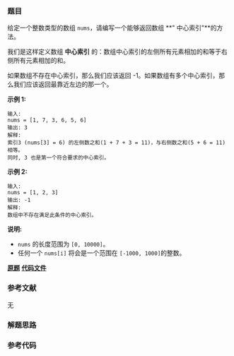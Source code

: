 ### 题目
给定一个整数类型的数组 `nums`，请编写一个能够返回数组 **" 中心索引"**的方法。

我们是这样定义数组 **中心索引** 的：数组中心索引的左侧所有元素相加的和等于右侧所有元素相加的和。

如果数组不存在中心索引，那么我们应该返回 -1。如果数组有多个中心索引，那么我们应该返回最靠近左边的那一个。

**示例 1:**

    
    
    输入: 
    nums = [1, 7, 3, 6, 5, 6]
    输出: 3
    解释: 
    索引3 (nums[3] = 6) 的左侧数之和(1 + 7 + 3 = 11)，与右侧数之和(5 + 6 = 11)相等。
    同时, 3 也是第一个符合要求的中心索引。
    

**示例 2:**

    
    
    输入: 
    nums = [1, 2, 3]
    输出: -1
    解释: 
    数组中不存在满足此条件的中心索引。

**说明:**

  * `nums` 的长度范围为 `[0, 10000]`。
  * 任何一个 `nums[i]` 将会是一个范围在 `[-1000, 1000]`的整数。

 **[原题](https://leetcode-cn.com/problems/find-pivot-index/)**    **[代码文件]()**


### 参考文献
无

### 解题思路




### 参考代码

```go


```




